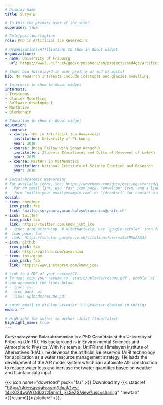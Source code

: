 ```yaml
---
# Display name
title: Surya B

# Is this the primary user of the site?
superuser: true

# Role/position/tagline
role: PhD in Artificial Ice Reservoirs

# Organizations/Affiliations to show in About widget
organizations:
- name: University of Fribourg
  url: https://www3.unifr.ch/geo/cryosphere/en/projects/smd4gc/artificial-ice-reservoirs.html

# Short bio (displayed in user profile at end of posts)
bio: My research interests include icestupas and glacier modelling.

# Interests to show in About widget
interests:
- Icestupas
- Glacier Modelling
- Software development
- MortAlive
- Blockchain

# Education to show in About widget
education:
  courses:
  - course: PhD in Artificial Ice Reservoirs
    institution: University of Fribourg
    year: 2018
  - course: India Fellow with Sonam Wangchuk
    institution: Students Educational and Cultural Movement of Ladakh
    year: 2015
  - course: Masters in Mathematics
    institution: National Institute of Science Eduction and Research
    year: 2010

# Social/Academic Networking
# For available icons, see: https://wowchemy.com/docs/getting-started/page-builder/#icons
#   For an email link, use "fas" icon pack, "envelope" icon, and a link in the
#   form "mailto:your-email@example.com" or "/#contact" for contact widget.
social:
- icon: envelope
  icon_pack: fas
  link: 'mailto:suryanarayanan.balasubramanian@unifr.ch'
- icon: twitter
  icon_pack: fab
  link: https://twitter.com/know_just_ice
# - icon: graduation-cap  # Alternatively, use `google-scholar` icon from `ai` icon pack
#  icon_pack: fas
#  link: https://scholar.google.co.uk/citations?user=sIwtMXoAAAAJ
- icon: github
  icon_pack: fab
  link: https://github.com/gayashiva
- icon: instagram
  icon_pack: fab
  link: https://www.instagram.com/know_ice/

# Link to a PDF of your resume/CV.
# To use: copy your resume to `static/uploads/resume.pdf`, enable `ai` icons in `params.toml`, 
# and uncomment the lines below.
# - icon: cv
#   icon_pack: ai
#   link: uploads/resume.pdf

# Enter email to display Gravatar (if Gravatar enabled in Config)
email: ""

# Highlight the author in author lists? (true/false)
highlight_name: true
---
```


Suryanarayanan Balasubramanian is a PhD Candidate at the University of Fribourg (UniFR). His background is in Environmental Sciences and Atmospheric Physics. With his team at UniFR and Himalayan Institute of Alternatives (HIAL), he develops the artificial ice reservoir (AIR) technology for application as a water resource management strategy. He leads the development of the AIR model system which can automate AIR construction to reduce water loss and increase meltwater quantities based on weather and fountain data input.

{{< icon name="download" pack="fas" >}} Download my {{< staticref "https://drive.google.com/file/d/1wu-14rKG24waWIDd03zzDmm1_j7s5eZS/view?usp=sharing" "newtab" >}}resumé{{< /staticref >}}.

